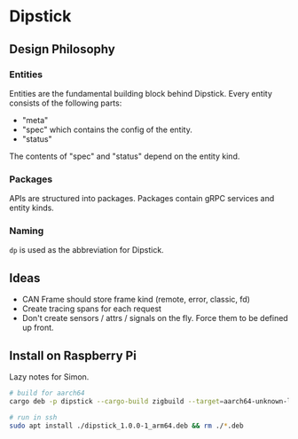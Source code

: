 # Dipstick

## Design Philosophy

### Entities

Entities are the fundamental building block behind Dipstick.
Every entity consists of the following parts:

- "meta"
- "spec" which contains the config of the entity.
- "status"

The contents of "spec" and "status" depend on the entity kind.

### Packages

APIs are structured into packages.
Packages contain gRPC services and entity kinds.

### Naming

`dp` is used as the abbreviation for Dipstick.

## Ideas

- CAN Frame should store frame kind (remote, error, classic, fd)
- Create tracing spans for each request
- Don't create sensors / attrs / signals on the fly. Force them to be defined up front.

## Install on Raspberry Pi

Lazy notes for Simon.

```bash
# build for aarch64
cargo deb -p dipstick --cargo-build zigbuild --target=aarch64-unknown-linux-gnu

# run in ssh
sudo apt install ./dipstick_1.0.0-1_arm64.deb && rm ./*.deb
```
